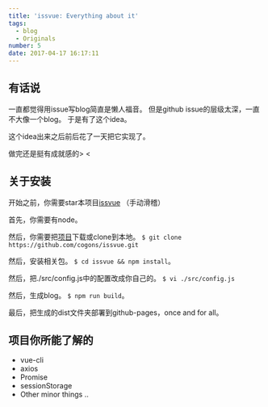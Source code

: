 ```yaml
---
title: 'issvue: Everything about it'
tags:
  - blog
  - Originals
number: 5
date: 2017-04-17 16:17:11
---
```


## 有话说

一直都觉得用issue写blog简直是懒人福音。
但是github issue的层级太深，一直不大像一个blog。
于是有了这个idea。

这个idea出来之后前后花了一天把它实现了。

做完还是挺有成就感的> <

## 关于安装

开始之前，你需要star本项目[issvue](https://github.com/cogons/issvue) （手动滑稽）

首先，你需要有node。

然后，你需要把[项目](https://github.com/cogons/issvue)下载或clone到本地。
`$ git clone https://github.com/cogons/issvue.git`

然后，安装相关包。
`$ cd issvue && npm install`。

然后，把./src/config.js中的配置改成你自己的。
`$ vi ./src/config.js`

然后，生成blog。
`$ npm run build`。

最后，把生成的dist文件夹部署到github-pages，once and for all。

## 项目你所能了解的

- vue-cli
- axios
- Promise
- sessionStorage
- Other minor things ..
